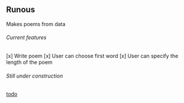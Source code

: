 ## Runous

Makes poems from data

###### Current features

[x] Write poem
[x] User can choose first word
[x] User can specify the length of the poem

###### Still under construction

[todo](https://github.com/rovaniemi/runous/blob/master/TODO.md)
